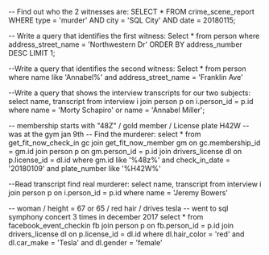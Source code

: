 -- Find out who the 2 witnesses are: 
SELECT *
FROM crime_scene_report
WHERE type = 'murder'
AND city = 'SQL City'
AND date = 20180115;

-- Write a query that identifies the first witness:
Select * from person where address_street_name = 'Northwestern Dr' 
ORDER BY address_number DESC
LIMIT 1;

--Write a query that identifies the second witness:
Select * from person where name like 'Annabel%' and
address_street_name = 'Franklin Ave'

--Write a query that shows the interview transcripts for our two subjects:
select name, transcript
from interview i
join person p
on i.person_id = p.id
where name = 'Morty Schapiro' or name = 'Annabel Miller';

-- membership starts with "48Z" / gold member / License plate H42W 
-- was at the gym jan 9th 
-- Find the murderer: 
select * 
from get_fit_now_check_in gc
join get_fit_now_member gm
on gc.membership_id = gm.id
join person p
on gm.person_id = p.id
join drivers_license dl
on p.license_id = dl.id
where gm.id like '%48z%' and 
check_in_date = '20180109' and plate_number like '%H42W%'

--Read transcript find real murderer: 
select name, transcript
from interview i
join person p
on i.person_id = p.id
where name = 'Jeremy Bowers'

-- woman / height = 67 or 65 / red hair / drives tesla 
-- went to sql symphony concert 3 times in december 2017 
select *
from facebook_event_checkin fb
join person p
on fb.person_id = p.id
join drivers_license dl
on p.license_id = dl.id
where dl.hair_color = 'red' and 
dl.car_make = 'Tesla' and dl.gender = 'female'

